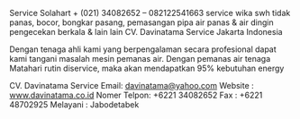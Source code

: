 Service Solahart + (021) 34082652 – 082122541663 service wika swh tidak panas, bocor, bongkar pasang, pemasangan pipa air panas & air dingin pengecekan berkala & lain lain CV. Davinatama Service Jakarta Indonesia

Dengan tenaga ahli kami yang berpengalaman secara profesional dapat kami tangani masalah mesin pemanas air. Dengan pemanas air tenaga Matahari rutin diservice, maka akan mendapatkan 95% kebutuhan energy

CV. Davinatama Service
Email: davinatama@yahoo.com Website : www.davinatama.co.id
Nomer Telpon: +6221 34082652 Fax : +6221 48702925 Melayani : Jabodetabek